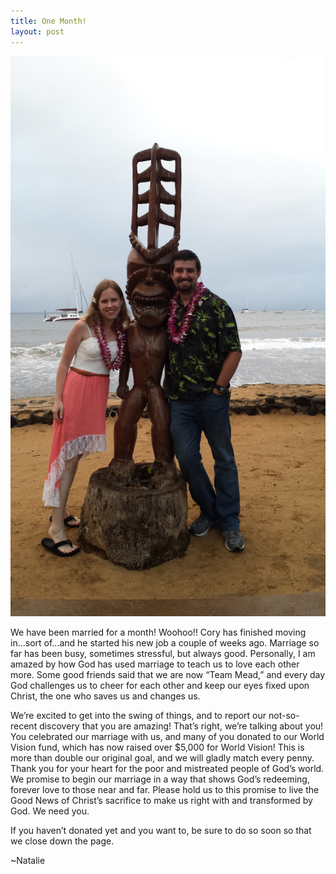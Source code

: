 ```yaml
---
title: One Month!
layout: post
---
```

<img src="/assets/honeymoon.jpg" class="lgportrait">

We have been married for a month!  Woohoo!!  Cory has finished moving in...sort of...and he started his new job a couple of weeks ago.  Marriage so far has been busy, sometimes stressful, but always good.  Personally, I am amazed by how God has used marriage to teach us to love each other more.  Some good friends said that we are now “Team Mead,” and every day God challenges us to cheer for each other and keep our eyes fixed upon Christ, the one who saves us and changes us.

We’re excited to get into the swing of things, and to report our not-so-recent discovery that you are amazing!  That’s right, we’re talking about you!  You celebrated our marriage with us, and many of you donated to our World Vision fund, which has now raised over $5,000 for World Vision!  This is more than double our original goal, and we will gladly match every penny.  Thank you for your heart for the poor and mistreated people of God’s world.  We promise to begin our marriage in a way that shows God’s redeeming, forever love to those near and far.  Please hold us to this promise to live the Good News of Christ’s sacrifice to make us right with and transformed by God.  We need you.

If you haven’t donated yet and you want to, be sure to do so soon so that we close down the page.  

~Natalie
